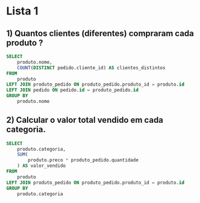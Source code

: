 # Lista 1

## 1) Quantos clientes (diferentes) compraram cada produto ?

```sql
SELECT
    produto.nome,
    COUNT(DISTINCT pedido.cliente_id) AS clientes_distintos
FROM
    produto
LEFT JOIN produto_pedido ON produto_pedido.produto_id = produto.id
LEFT JOIN pedido ON pedido.id = produto_pedido.id
GROUP BY
    produto.nome
```

## 2) Calcular o valor total vendido em cada categoria.

```sql
SELECT
    produto.categoria,
    SUM(
        produto.preco * produto_pedido.quantidade
    ) AS valor_vendido
FROM
    produto
LEFT JOIN produto_pedido ON produto_pedido.produto_id = produto.id
GROUP BY
    produto.categoria
```
